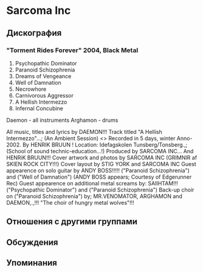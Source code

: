 # Sarcoma Inc



## Дискография

### "Torment Rides Forever" 2004, Black Metal

01. Psychopathic Dominator
02. Paranoid Schizophrenia
03. Dreams of Vengeance
04. Well of Damnation
05. Necrowhore
06. Carnivorous Aggressor
07. A Hellish Intermezzo
08. Infernal Concubine

Daemon - all instruments
Arghamon - drums

All music, titles and lyrics by DAEMON!!!
Track titled "A Hellish Intermezzo"...;
(An Ambient Session) <>
Recorded in 5 days, winter Anno-2002. By HENRIK
BRUUN !
Location: Idefagskolen Tunsberg/Tonsberg.,;
(School of sound technic-education...!)
Produced by SARCOMA INC... And HENRiK BRUUN!!!
Cover artwork and photos by SARCOMA INC (GRIMNIR
af SKIEN ROCK CITY!!!}
Cover layout by STIG YORK and SARCOMA INC
Guest appearence on solo guitar by ANDY BOSS!!!!!
("Paranoid Schizophrenia") and ("Well of
Damnation") (ANDY BOSS appears; Courtesy of
Edgerunner Rec)
Guest appearence on additional metal screams by:
SAIIHTAM!!! ("Psychopathic Dominator") and
("Paranoid Schizophrenia")
Back-up choir on ("Paranoid Schizophrenia") by;
MR.VENOMATOR, ARGHAMON and DAEMON,.,!!! "The choir
of hungry metal wolves"!!!


## Отношения с другими группами


## Обсуждения


## Упоминания

